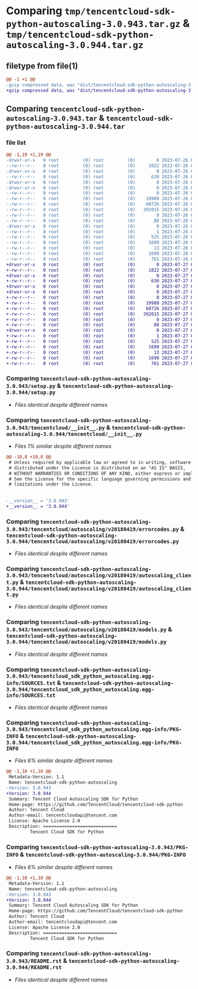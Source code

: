 # Comparing `tmp/tencentcloud-sdk-python-autoscaling-3.0.943.tar.gz` & `tmp/tencentcloud-sdk-python-autoscaling-3.0.944.tar.gz`

## filetype from file(1)

```diff
@@ -1 +1 @@
-gzip compressed data, was "dist/tencentcloud-sdk-python-autoscaling-3.0.943.tar", last modified: Wed Jul 26 00:30:57 2023, max compression
+gzip compressed data, was "dist/tencentcloud-sdk-python-autoscaling-3.0.944.tar", last modified: Thu Jul 27 02:08:58 2023, max compression
```

## Comparing `tencentcloud-sdk-python-autoscaling-3.0.943.tar` & `tencentcloud-sdk-python-autoscaling-3.0.944.tar`

### file list

```diff
@@ -1,19 +1,19 @@
-drwxr-xr-x   0 root         (0) root         (0)        0 2023-07-26 00:30:57.000000 tencentcloud-sdk-python-autoscaling-3.0.943/
--rw-r--r--   0 root         (0) root         (0)     1022 2023-07-26 00:30:57.000000 tencentcloud-sdk-python-autoscaling-3.0.943/setup.py
-drwxr-xr-x   0 root         (0) root         (0)        0 2023-07-26 00:30:57.000000 tencentcloud-sdk-python-autoscaling-3.0.943/tencentcloud/
--rw-r--r--   0 root         (0) root         (0)      630 2023-07-26 00:30:57.000000 tencentcloud-sdk-python-autoscaling-3.0.943/tencentcloud/__init__.py
-drwxr-xr-x   0 root         (0) root         (0)        0 2023-07-26 00:30:57.000000 tencentcloud-sdk-python-autoscaling-3.0.943/tencentcloud/autoscaling/
-drwxr-xr-x   0 root         (0) root         (0)        0 2023-07-26 00:30:57.000000 tencentcloud-sdk-python-autoscaling-3.0.943/tencentcloud/autoscaling/v20180419/
--rw-r--r--   0 root         (0) root         (0)        0 2023-07-26 00:30:57.000000 tencentcloud-sdk-python-autoscaling-3.0.943/tencentcloud/autoscaling/v20180419/__init__.py
--rw-r--r--   0 root         (0) root         (0)    19989 2023-07-26 00:30:57.000000 tencentcloud-sdk-python-autoscaling-3.0.943/tencentcloud/autoscaling/v20180419/errorcodes.py
--rw-r--r--   0 root         (0) root         (0)    60726 2023-07-26 00:30:57.000000 tencentcloud-sdk-python-autoscaling-3.0.943/tencentcloud/autoscaling/v20180419/autoscaling_client.py
--rw-r--r--   0 root         (0) root         (0)   392015 2023-07-26 00:30:57.000000 tencentcloud-sdk-python-autoscaling-3.0.943/tencentcloud/autoscaling/v20180419/models.py
--rw-r--r--   0 root         (0) root         (0)        0 2023-07-26 00:30:57.000000 tencentcloud-sdk-python-autoscaling-3.0.943/tencentcloud/autoscaling/__init__.py
--rw-r--r--   0 root         (0) root         (0)       88 2023-07-26 00:30:57.000000 tencentcloud-sdk-python-autoscaling-3.0.943/setup.cfg
-drwxr-xr-x   0 root         (0) root         (0)        0 2023-07-26 00:30:57.000000 tencentcloud-sdk-python-autoscaling-3.0.943/tencentcloud_sdk_python_autoscaling.egg-info/
--rw-r--r--   0 root         (0) root         (0)        1 2023-07-26 00:30:57.000000 tencentcloud-sdk-python-autoscaling-3.0.943/tencentcloud_sdk_python_autoscaling.egg-info/dependency_links.txt
--rw-r--r--   0 root         (0) root         (0)      525 2023-07-26 00:30:57.000000 tencentcloud-sdk-python-autoscaling-3.0.943/tencentcloud_sdk_python_autoscaling.egg-info/SOURCES.txt
--rw-r--r--   0 root         (0) root         (0)     1699 2023-07-26 00:30:57.000000 tencentcloud-sdk-python-autoscaling-3.0.943/tencentcloud_sdk_python_autoscaling.egg-info/PKG-INFO
--rw-r--r--   0 root         (0) root         (0)       13 2023-07-26 00:30:57.000000 tencentcloud-sdk-python-autoscaling-3.0.943/tencentcloud_sdk_python_autoscaling.egg-info/top_level.txt
--rw-r--r--   0 root         (0) root         (0)     1699 2023-07-26 00:30:57.000000 tencentcloud-sdk-python-autoscaling-3.0.943/PKG-INFO
--rw-r--r--   0 root         (0) root         (0)      761 2023-07-26 00:30:57.000000 tencentcloud-sdk-python-autoscaling-3.0.943/README.rst
+drwxr-xr-x   0 root         (0) root         (0)        0 2023-07-27 02:08:58.000000 tencentcloud-sdk-python-autoscaling-3.0.944/
+-rw-r--r--   0 root         (0) root         (0)     1022 2023-07-27 02:08:58.000000 tencentcloud-sdk-python-autoscaling-3.0.944/setup.py
+drwxr-xr-x   0 root         (0) root         (0)        0 2023-07-27 02:08:58.000000 tencentcloud-sdk-python-autoscaling-3.0.944/tencentcloud/
+-rw-r--r--   0 root         (0) root         (0)      630 2023-07-27 02:08:58.000000 tencentcloud-sdk-python-autoscaling-3.0.944/tencentcloud/__init__.py
+drwxr-xr-x   0 root         (0) root         (0)        0 2023-07-27 02:08:58.000000 tencentcloud-sdk-python-autoscaling-3.0.944/tencentcloud/autoscaling/
+drwxr-xr-x   0 root         (0) root         (0)        0 2023-07-27 02:08:58.000000 tencentcloud-sdk-python-autoscaling-3.0.944/tencentcloud/autoscaling/v20180419/
+-rw-r--r--   0 root         (0) root         (0)        0 2023-07-27 02:08:58.000000 tencentcloud-sdk-python-autoscaling-3.0.944/tencentcloud/autoscaling/v20180419/__init__.py
+-rw-r--r--   0 root         (0) root         (0)    19989 2023-07-27 02:08:58.000000 tencentcloud-sdk-python-autoscaling-3.0.944/tencentcloud/autoscaling/v20180419/errorcodes.py
+-rw-r--r--   0 root         (0) root         (0)    60726 2023-07-27 02:08:58.000000 tencentcloud-sdk-python-autoscaling-3.0.944/tencentcloud/autoscaling/v20180419/autoscaling_client.py
+-rw-r--r--   0 root         (0) root         (0)   392015 2023-07-27 02:08:58.000000 tencentcloud-sdk-python-autoscaling-3.0.944/tencentcloud/autoscaling/v20180419/models.py
+-rw-r--r--   0 root         (0) root         (0)        0 2023-07-27 02:08:58.000000 tencentcloud-sdk-python-autoscaling-3.0.944/tencentcloud/autoscaling/__init__.py
+-rw-r--r--   0 root         (0) root         (0)       88 2023-07-27 02:08:58.000000 tencentcloud-sdk-python-autoscaling-3.0.944/setup.cfg
+drwxr-xr-x   0 root         (0) root         (0)        0 2023-07-27 02:08:58.000000 tencentcloud-sdk-python-autoscaling-3.0.944/tencentcloud_sdk_python_autoscaling.egg-info/
+-rw-r--r--   0 root         (0) root         (0)        1 2023-07-27 02:08:58.000000 tencentcloud-sdk-python-autoscaling-3.0.944/tencentcloud_sdk_python_autoscaling.egg-info/dependency_links.txt
+-rw-r--r--   0 root         (0) root         (0)      525 2023-07-27 02:08:58.000000 tencentcloud-sdk-python-autoscaling-3.0.944/tencentcloud_sdk_python_autoscaling.egg-info/SOURCES.txt
+-rw-r--r--   0 root         (0) root         (0)     1699 2023-07-27 02:08:58.000000 tencentcloud-sdk-python-autoscaling-3.0.944/tencentcloud_sdk_python_autoscaling.egg-info/PKG-INFO
+-rw-r--r--   0 root         (0) root         (0)       13 2023-07-27 02:08:58.000000 tencentcloud-sdk-python-autoscaling-3.0.944/tencentcloud_sdk_python_autoscaling.egg-info/top_level.txt
+-rw-r--r--   0 root         (0) root         (0)     1699 2023-07-27 02:08:58.000000 tencentcloud-sdk-python-autoscaling-3.0.944/PKG-INFO
+-rw-r--r--   0 root         (0) root         (0)      761 2023-07-27 02:08:58.000000 tencentcloud-sdk-python-autoscaling-3.0.944/README.rst
```

### Comparing `tencentcloud-sdk-python-autoscaling-3.0.943/setup.py` & `tencentcloud-sdk-python-autoscaling-3.0.944/setup.py`

 * *Files identical despite different names*

### Comparing `tencentcloud-sdk-python-autoscaling-3.0.943/tencentcloud/__init__.py` & `tencentcloud-sdk-python-autoscaling-3.0.944/tencentcloud/__init__.py`

 * *Files 1% similar despite different names*

```diff
@@ -10,8 +10,8 @@
 # Unless required by applicable law or agreed to in writing, software
 # distributed under the License is distributed on an "AS IS" BASIS,
 # WITHOUT WARRANTIES OR CONDITIONS OF ANY KIND, either express or implied.
 # See the License for the specific language governing permissions and
 # limitations under the License.
 
 
-__version__ = '3.0.943'
+__version__ = '3.0.944'
```

### Comparing `tencentcloud-sdk-python-autoscaling-3.0.943/tencentcloud/autoscaling/v20180419/errorcodes.py` & `tencentcloud-sdk-python-autoscaling-3.0.944/tencentcloud/autoscaling/v20180419/errorcodes.py`

 * *Files identical despite different names*

### Comparing `tencentcloud-sdk-python-autoscaling-3.0.943/tencentcloud/autoscaling/v20180419/autoscaling_client.py` & `tencentcloud-sdk-python-autoscaling-3.0.944/tencentcloud/autoscaling/v20180419/autoscaling_client.py`

 * *Files identical despite different names*

### Comparing `tencentcloud-sdk-python-autoscaling-3.0.943/tencentcloud/autoscaling/v20180419/models.py` & `tencentcloud-sdk-python-autoscaling-3.0.944/tencentcloud/autoscaling/v20180419/models.py`

 * *Files identical despite different names*

### Comparing `tencentcloud-sdk-python-autoscaling-3.0.943/tencentcloud_sdk_python_autoscaling.egg-info/SOURCES.txt` & `tencentcloud-sdk-python-autoscaling-3.0.944/tencentcloud_sdk_python_autoscaling.egg-info/SOURCES.txt`

 * *Files identical despite different names*

### Comparing `tencentcloud-sdk-python-autoscaling-3.0.943/tencentcloud_sdk_python_autoscaling.egg-info/PKG-INFO` & `tencentcloud-sdk-python-autoscaling-3.0.944/tencentcloud_sdk_python_autoscaling.egg-info/PKG-INFO`

 * *Files 6% similar despite different names*

```diff
@@ -1,10 +1,10 @@
 Metadata-Version: 1.1
 Name: tencentcloud-sdk-python-autoscaling
-Version: 3.0.943
+Version: 3.0.944
 Summary: Tencent Cloud Autoscaling SDK for Python
 Home-page: https://github.com/TencentCloud/tencentcloud-sdk-python
 Author: Tencent Cloud
 Author-email: tencentcloudapi@tencent.com
 License: Apache License 2.0
 Description: ============================
         Tencent Cloud SDK for Python
```

### Comparing `tencentcloud-sdk-python-autoscaling-3.0.943/PKG-INFO` & `tencentcloud-sdk-python-autoscaling-3.0.944/PKG-INFO`

 * *Files 6% similar despite different names*

```diff
@@ -1,10 +1,10 @@
 Metadata-Version: 1.1
 Name: tencentcloud-sdk-python-autoscaling
-Version: 3.0.943
+Version: 3.0.944
 Summary: Tencent Cloud Autoscaling SDK for Python
 Home-page: https://github.com/TencentCloud/tencentcloud-sdk-python
 Author: Tencent Cloud
 Author-email: tencentcloudapi@tencent.com
 License: Apache License 2.0
 Description: ============================
         Tencent Cloud SDK for Python
```

### Comparing `tencentcloud-sdk-python-autoscaling-3.0.943/README.rst` & `tencentcloud-sdk-python-autoscaling-3.0.944/README.rst`

 * *Files identical despite different names*


